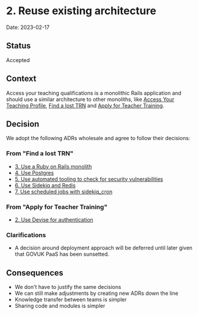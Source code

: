 # 2. Reuse existing architecture

Date: 2023-02-17

## Status

Accepted

## Context

Access your teaching qualifications is a monolithic Rails application and should use a
similar architecture to other monoliths, like [Access Your Teaching Profile](https://github.com/DFE-Digital/access-your-teaching-profile), [Find a lost TRN](https://github.com/DFE-Digital/find-a-lost-trn) and [Apply for Teacher Training](https://github.com/DFE-Digital/apply-for-teacher-training).

## Decision

We adopt the following ADRs wholesale and agree to follow their decisions:

### From "Find a lost TRN"

- [3. Use a Ruby on Rails monolith](https://github.com/DFE-Digital/find-a-lost-trn/blob/main/adr/00003-use-rails.md)
- [4. Use Postgres](https://github.com/DFE-Digital/find-a-lost-trn/blob/main/adr/00004-use-postgres-state.md)
- [5. Use automated tooling to check for security vulnerabilities](https://github.com/DFE-Digital/find-a-lost-trn/blob/main/adr/00005-use-gemsurance-and-.md)
- [6. Use Sidekiq and Redis](https://github.com/DFE-Digital/find-a-lost-trn/blob/main/adr/00006-sidekiq-and-redis.md)
- [7. Use scheduled jobs with sidekiq_cron](https://github.com/DFE-Digital/find-a-lost-trn/blob/main/adr/00007-scheduled-jobs.md)

### From "Apply for Teacher Training"

- [2. Use Devise for authentication](https://github.com/DFE-Digital/apply-for-teacher-training/blob/main/adr/0002-use-devise-for-authentication.md)

### Clarifications

- A decision around deployment approach will be deferred until later given that GOVUK PaaS has been sunsetted.

## Consequences

- We don't have to justify the same decisions
- We can still make adjustments by creating new ADRs down the line
- Knowledge transfer between teams is simpler
- Sharing code and modules is simpler

